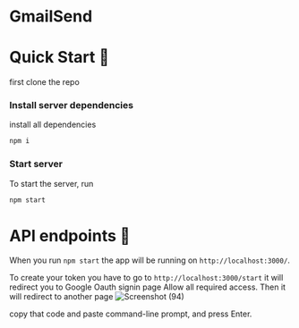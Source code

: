 # GmailSend

# Quick Start 🚀

first clone the repo 
### Install server dependencies

install all dependencies

```bash
npm i
```

### Start server

To start the server, run

```bash
npm start
```

# API endpoints 🚀
When you run `npm start` the app will be running on `http://localhost:3000/`.

To create your token you have to go to `http://localhost:3000/start` it will redirect you to Google Oauth signin page
Allow all required access. Then it will redirect to another page
![Screenshot (94)](https://user-images.githubusercontent.com/53190704/118308423-8d9ad600-b509-11eb-8ab9-534ce2d32012.png)

copy that code and paste command-line prompt, and press Enter.

